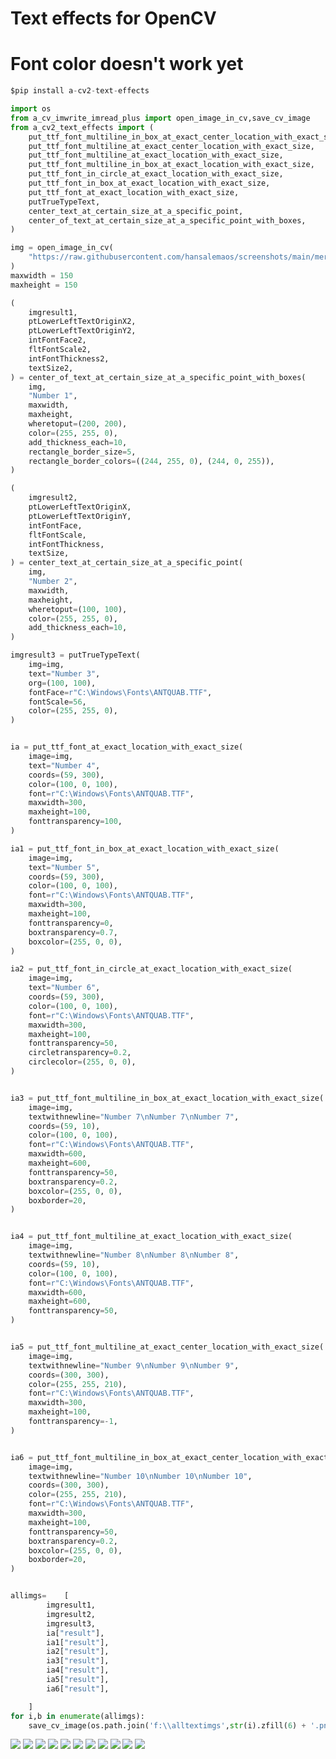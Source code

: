 # Text effects for OpenCV
# Font color doesn't work yet


```python
$pip install a-cv2-text-effects

import os
from a_cv_imwrite_imread_plus import open_image_in_cv,save_cv_image
from a_cv2_text_effects import (
    put_ttf_font_multiline_in_box_at_exact_center_location_with_exact_size,
    put_ttf_font_multiline_at_exact_center_location_with_exact_size,
    put_ttf_font_multiline_at_exact_location_with_exact_size,
    put_ttf_font_multiline_in_box_at_exact_location_with_exact_size,
    put_ttf_font_in_circle_at_exact_location_with_exact_size,
    put_ttf_font_in_box_at_exact_location_with_exact_size,
    put_ttf_font_at_exact_location_with_exact_size,
    putTrueTypeText,
    center_text_at_certain_size_at_a_specific_point,
    center_of_text_at_certain_size_at_a_specific_point_with_boxes,
)

img = open_image_in_cv(
    "https://raw.githubusercontent.com/hansalemaos/screenshots/main/merg6.png"
)
maxwidth = 150
maxheight = 150

(
    imgresult1,
    ptLowerLeftTextOriginX2,
    ptLowerLeftTextOriginY2,
    intFontFace2,
    fltFontScale2,
    intFontThickness2,
    textSize2,
) = center_of_text_at_certain_size_at_a_specific_point_with_boxes(
    img,
    "Number 1",
    maxwidth,
    maxheight,
    wheretoput=(200, 200),
    color=(255, 255, 0),
    add_thickness_each=10,
    rectangle_border_size=5,
    rectangle_border_colors=((244, 255, 0), (244, 0, 255)),
)

(
    imgresult2,
    ptLowerLeftTextOriginX,
    ptLowerLeftTextOriginY,
    intFontFace,
    fltFontScale,
    intFontThickness,
    textSize,
) = center_text_at_certain_size_at_a_specific_point(
    img,
    "Number 2",
    maxwidth,
    maxheight,
    wheretoput=(100, 100),
    color=(255, 255, 0),
    add_thickness_each=10,
)

imgresult3 = putTrueTypeText(
    img=img,
    text="Number 3",
    org=(100, 100),
    fontFace=r"C:\Windows\Fonts\ANTQUAB.TTF",
    fontScale=56,
    color=(255, 255, 0),
)


ia = put_ttf_font_at_exact_location_with_exact_size(
    image=img,
    text="Number 4",
    coords=(59, 300),
    color=(100, 0, 100),
    font=r"C:\Windows\Fonts\ANTQUAB.TTF",
    maxwidth=300,
    maxheight=100,
    fonttransparency=100,
)

ia1 = put_ttf_font_in_box_at_exact_location_with_exact_size(
    image=img,
    text="Number 5",
    coords=(59, 300),
    color=(100, 0, 100),
    font=r"C:\Windows\Fonts\ANTQUAB.TTF",
    maxwidth=300,
    maxheight=100,
    fonttransparency=0,
    boxtransparency=0.7,
    boxcolor=(255, 0, 0),
)

ia2 = put_ttf_font_in_circle_at_exact_location_with_exact_size(
    image=img,
    text="Number 6",
    coords=(59, 300),
    color=(100, 0, 100),
    font=r"C:\Windows\Fonts\ANTQUAB.TTF",
    maxwidth=300,
    maxheight=100,
    fonttransparency=50,
    circletransparency=0.2,
    circlecolor=(255, 0, 0),
)


ia3 = put_ttf_font_multiline_in_box_at_exact_location_with_exact_size(
    image=img,
    textwithnewline="Number 7\nNumber 7\nNumber 7",
    coords=(59, 10),
    color=(100, 0, 100),
    font=r"C:\Windows\Fonts\ANTQUAB.TTF",
    maxwidth=600,
    maxheight=600,
    fonttransparency=50,
    boxtransparency=0.2,
    boxcolor=(255, 0, 0),
    boxborder=20,
)


ia4 = put_ttf_font_multiline_at_exact_location_with_exact_size(
    image=img,
    textwithnewline="Number 8\nNumber 8\nNumber 8",
    coords=(59, 10),
    color=(100, 0, 100),
    font=r"C:\Windows\Fonts\ANTQUAB.TTF",
    maxwidth=600,
    maxheight=600,
    fonttransparency=50,
)


ia5 = put_ttf_font_multiline_at_exact_center_location_with_exact_size(
    image=img,
    textwithnewline="Number 9\nNumber 9\nNumber 9",
    coords=(300, 300),
    color=(255, 255, 210),
    font=r"C:\Windows\Fonts\ANTQUAB.TTF",
    maxwidth=300,
    maxheight=100,
    fonttransparency=-1,
)


ia6 = put_ttf_font_multiline_in_box_at_exact_center_location_with_exact_size(
    image=img,
    textwithnewline="Number 10\nNumber 10\nNumber 10",
    coords=(300, 300),
    color=(255, 255, 210),
    font=r"C:\Windows\Fonts\ANTQUAB.TTF",
    maxwidth=300,
    maxheight=100,
    fonttransparency=50,
    boxtransparency=0.2,
    boxcolor=(255, 0, 0),
    boxborder=20,
)


allimgs=    [
        imgresult1,
        imgresult2,
        imgresult3,
        ia["result"],
        ia1["result"],
        ia2["result"],
        ia3["result"],
        ia4["result"],
        ia5["result"],
        ia6["result"],

    ]
for i,b in enumerate(allimgs):
    save_cv_image(os.path.join('f:\\alltextimgs',str(i).zfill(6) + '.png'), b)

```


<img src="https://github.com/hansalemaos/screenshots/raw/main/texteffects/000000.png"/>


<img src="https://github.com/hansalemaos/screenshots/raw/main/texteffects/000000.png"/>



<img src="https://github.com/hansalemaos/screenshots/raw/main/texteffects/000001.png"/>



<img src="https://github.com/hansalemaos/screenshots/raw/main/texteffects/000002.png"/>



<img src="https://github.com/hansalemaos/screenshots/raw/main/texteffects/000003.png"/>



<img src="https://github.com/hansalemaos/screenshots/raw/main/texteffects/000004.png"/>



<img src="https://github.com/hansalemaos/screenshots/raw/main/texteffects/000005.png"/>



<img src="https://github.com/hansalemaos/screenshots/raw/main/texteffects/000006.png"/>



<img src="https://github.com/hansalemaos/screenshots/raw/main/texteffects/000007.png"/>



<img src="https://github.com/hansalemaos/screenshots/raw/main/texteffects/000008.png"/>



<img src="https://github.com/hansalemaos/screenshots/raw/main/texteffects/000009.png"/>
